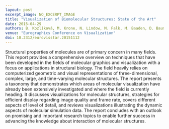 ```yaml
---
layout: post
excerpt_image: NO_EXCERPT_IMAGE
title: "Visualization of Biomolecular Structures: State of the Art"
date: 2015-04-29
authors: B. Kozlíková, M. Krone, N. Lindow, M. Falk, M. Baaden, D. Baum, I. Viola, J. Parulek & H. Hege
venue: "Eurographics Conference on Visualization"
doi: 10.2312/eurovisstar.20151112
---
```

Structural properties of molecules are of primary concern in many fields. This report provides a comprehensive overview on techniques that have been developed in the fields of molecular graphics and visualization with a focus on applications in structural biology. The field heavily relies on computerized geometric and visual representations of three-dimensional, complex, large, and time-varying molecular structures. The report presents a taxonomy that demonstrates which areas of molecular visualization have already been extensively investigated and where the field is currently heading. It discusses visualizations for molecular structures, strategies for efficient display regarding image quality and frame rate, covers different aspects of level of detail, and reviews visualizations illustrating the dynamic aspects of molecular simulation data. The report concludes with an outlook on promising and important research topics to enable further success in advancing the knowledge about interaction of molecular structures.
